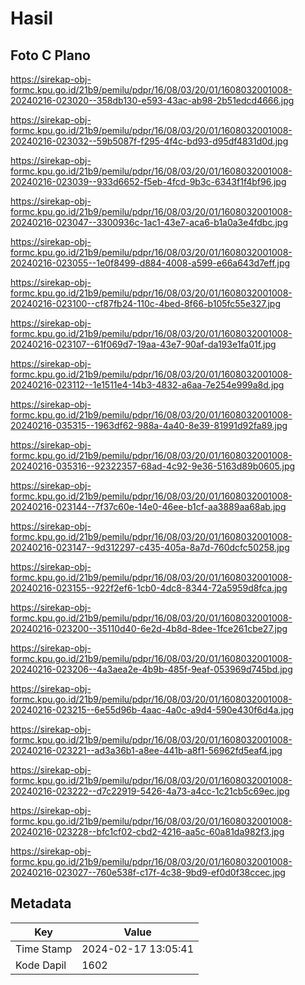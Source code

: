 # Hasil

## Foto C Plano

https://sirekap-obj-formc.kpu.go.id/21b9/pemilu/pdpr/16/08/03/20/01/1608032001008-20240216-023020--358db130-e593-43ac-ab98-2b51edcd4666.jpg

https://sirekap-obj-formc.kpu.go.id/21b9/pemilu/pdpr/16/08/03/20/01/1608032001008-20240216-023032--59b5087f-f295-4f4c-bd93-d95df4831d0d.jpg

https://sirekap-obj-formc.kpu.go.id/21b9/pemilu/pdpr/16/08/03/20/01/1608032001008-20240216-023039--933d6652-f5eb-4fcd-9b3c-6343f1f4bf96.jpg

https://sirekap-obj-formc.kpu.go.id/21b9/pemilu/pdpr/16/08/03/20/01/1608032001008-20240216-023047--3300936c-1ac1-43e7-aca6-b1a0a3e4fdbc.jpg

https://sirekap-obj-formc.kpu.go.id/21b9/pemilu/pdpr/16/08/03/20/01/1608032001008-20240216-023055--1e0f8499-d884-4008-a599-e66a643d7eff.jpg

https://sirekap-obj-formc.kpu.go.id/21b9/pemilu/pdpr/16/08/03/20/01/1608032001008-20240216-023100--cf87fb24-110c-4bed-8f66-b105fc55e327.jpg

https://sirekap-obj-formc.kpu.go.id/21b9/pemilu/pdpr/16/08/03/20/01/1608032001008-20240216-023107--61f069d7-19aa-43e7-90af-da193e1fa01f.jpg

https://sirekap-obj-formc.kpu.go.id/21b9/pemilu/pdpr/16/08/03/20/01/1608032001008-20240216-023112--1e1511e4-14b3-4832-a6aa-7e254e999a8d.jpg

https://sirekap-obj-formc.kpu.go.id/21b9/pemilu/pdpr/16/08/03/20/01/1608032001008-20240216-035315--1963df62-988a-4a40-8e39-81991d92fa89.jpg

https://sirekap-obj-formc.kpu.go.id/21b9/pemilu/pdpr/16/08/03/20/01/1608032001008-20240216-035316--92322357-68ad-4c92-9e36-5163d89b0605.jpg

https://sirekap-obj-formc.kpu.go.id/21b9/pemilu/pdpr/16/08/03/20/01/1608032001008-20240216-023144--7f37c60e-14e0-46ee-b1cf-aa3889aa68ab.jpg

https://sirekap-obj-formc.kpu.go.id/21b9/pemilu/pdpr/16/08/03/20/01/1608032001008-20240216-023147--9d312297-c435-405a-8a7d-760dcfc50258.jpg

https://sirekap-obj-formc.kpu.go.id/21b9/pemilu/pdpr/16/08/03/20/01/1608032001008-20240216-023155--922f2ef6-1cb0-4dc8-8344-72a5959d8fca.jpg

https://sirekap-obj-formc.kpu.go.id/21b9/pemilu/pdpr/16/08/03/20/01/1608032001008-20240216-023200--35110d40-6e2d-4b8d-8dee-1fce261cbe27.jpg

https://sirekap-obj-formc.kpu.go.id/21b9/pemilu/pdpr/16/08/03/20/01/1608032001008-20240216-023206--4a3aea2e-4b9b-485f-9eaf-053969d745bd.jpg

https://sirekap-obj-formc.kpu.go.id/21b9/pemilu/pdpr/16/08/03/20/01/1608032001008-20240216-023215--6e55d96b-4aac-4a0c-a9d4-590e430f6d4a.jpg

https://sirekap-obj-formc.kpu.go.id/21b9/pemilu/pdpr/16/08/03/20/01/1608032001008-20240216-023221--ad3a36b1-a8ee-441b-a8f1-56962fd5eaf4.jpg

https://sirekap-obj-formc.kpu.go.id/21b9/pemilu/pdpr/16/08/03/20/01/1608032001008-20240216-023222--d7c22919-5426-4a73-a4cc-1c21cb5c69ec.jpg

https://sirekap-obj-formc.kpu.go.id/21b9/pemilu/pdpr/16/08/03/20/01/1608032001008-20240216-023228--bfc1cf02-cbd2-4216-aa5c-60a81da982f3.jpg

https://sirekap-obj-formc.kpu.go.id/21b9/pemilu/pdpr/16/08/03/20/01/1608032001008-20240216-023027--760e538f-c17f-4c38-9bd9-ef0d0f38ccec.jpg


## Metadata

| Key        | Value               |
| ---------- | ------------------- |
| Time Stamp | 2024-02-17 13:05:41 |
| Kode Dapil | 1602                |



